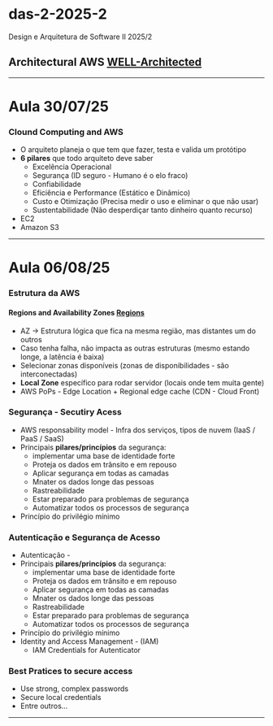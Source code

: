 # das-2-2025-2
Design e Arquitetura de Software II 2025/2 
## Architectural AWS [WELL-Architected](https://aws.amazon.com/pt/architecture/well-architected/)

---

# Aula 30/07/25

### Clound Computing and AWS

- O arquiteto planeja o que tem que fazer, testa e valida um protótipo
- **6 pilares** que todo arquiteto deve saber
  - Excelência Operacional
  - Segurança (ID seguro - Humano é o elo fraco)
  - Confiabilidade
  - Eficiência e Performance  (Estático e Dinâmico)
  - Custo e Otimização (Precisa medir o uso e eliminar o que não usar)
  - Sustentabilidade (Não desperdiçar tanto dinheiro quanto recurso)
- EC2 
- Amazon S3 


---

# Aula 06/08/25

### Estrutura da AWS

#### Regions and Availability Zones [Regions](https://aws.amazon.com/pt/about-aws/global-infrastructure/regions_az/)

- AZ -> Estrutura lógica que fica na mesma região, mas distantes um do outros
- Caso tenha falha, não impacta as outras estruturas (mesmo estando longe, a latência é baixa)
- Selecionar zonas disponíveis (zonas de disponibilidades - são interconectadas)
- **Local Zone** específico para rodar servidor (locais onde tem muita gente)
- AWS PoPs - Edge Location + Regional edge cache (CDN - Cloud Front)

### Segurança - Secutiry Acess

- AWS responsability model - Infra dos serviços, tipos de nuvem (IaaS / PaaS / SaaS)
- Principais **pilares/princípios** da segurança:
  - implementar uma base de identidade forte
  - Proteja os dados em trânsito e em repouso
  - Aplicar segurança em todas as camadas
  - Mnater os dados longe das pessoas
  - Rastreabilidade
  - Estar preparado para problemas de segurança
  - Automatizar todos os processos de segurança
- Princípio do privilégio mínimo

### Autenticação e Segurança de Acesso 

- Autenticação - 
- Principais **pilares/princípios** da segurança:
  - implementar uma base de identidade forte
  - Proteja os dados em trânsito e em repouso
  - Aplicar segurança em todas as camadas
  - Mnater os dados longe das pessoas
  - Rastreabilidade
  - Estar preparado para problemas de segurança
  - Automatizar todos os processos de segurança
- Princípio do privilégio mínimo
- Identity and Access Management - (IAM)
  - IAM Credentials for Autenticator

### Best Pratices to secure access 

- Use strong, complex passwords
- Secure local credentials
- Entre outros... 

---

